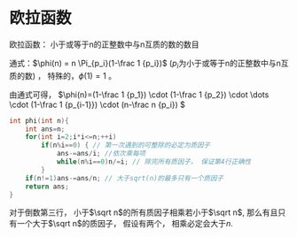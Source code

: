 # 欧拉函数

欧拉函数： 小于或等于n的正整数中与n互质的数的数目

通式：$\phi(n) = n \Pi_{p_i}(1-\frac 1 {p_i})$ ($p_i$为小于或等于n的正整数中与n互质的数) ， 特殊的，$\phi(1)=1$ 。

由通式可得， $\phi(n)=(1-\frac 1 {p_1}) \cdot (1-\frac 1 {p_2}) \cdot \dots \cdot (1-\frac 1 {p_{i-1}}) \cdot (n-\frac n {p_i})  $


```cpp
int phi(int n){
	int ans=n;
	for(int i=2;i*i<=n;++i)
		if(n%i==0) { // 第一次遇到的可整除的必定为质因子
			ans-=ans/i; //依次乘每项
			while(n%i==0)n/=i; // 除完所有质因子， 保证第4行正确性
		}
	if(n!=1)ans-=ans/n; // 大于sqrt(n)的最多只有一个质因子
	return ans;
}
```

对于倒数第三行， 小于$\sqrt n$的所有质因子相乘若小于$\sqrt n$, 那么有且只有一个大于$\sqrt n$的质因子， 假设有两个， 相乘必定会大于$n$.
